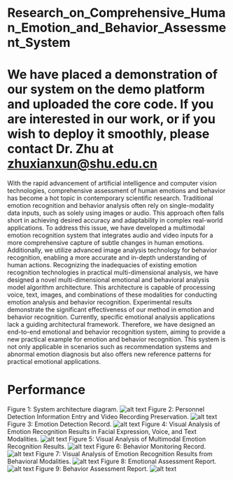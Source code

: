 # Research_on_Comprehensive_Human_Emotion_and_Behavior_Assessment_System
# We have placed a demonstration of our system on the demo platform and uploaded the core code. If you are interested in our work, or if you wish to deploy it smoothly, please contact Dr. Zhu at zhuxianxun@shu.edu.cn
With the rapid advancement of artificial intelligence and computer vision technologies, comprehensive assessment of human emotions and behavior has become a hot topic in contemporary scientific research. Traditional emotion recognition and behavior analysis often rely on single-modality data inputs, such as solely using images or audio. This approach often falls short in achieving desired accuracy and adaptability in complex real-world applications. To address this issue, we have developed a multimodal emotion recognition system that integrates audio and video inputs for a more comprehensive capture of subtle changes in human emotions. Additionally, we utilize advanced image analysis technology for behavior recognition, enabling a more accurate and in-depth understanding of human actions. Recognizing the inadequacies of existing emotion recognition technologies in practical multi-dimensional analysis, we have designed a novel multi-dimensional emotional and behavioral analysis model algorithm architecture. This architecture is capable of processing voice, text, images, and combinations of these modalities for conducting emotion analysis and behavior recognition. Experimental results demonstrate the significant effectiveness of our method in emotion and behavior recognition. Currently, specific emotional analysis applications lack a guiding architectural framework. Therefore, we have designed an end-to-end emotional and behavior recognition system, aiming to provide a new practical example for emotion and behavior recognition. This system is not only applicable in scenarios such as recommendation systems and abnormal emotion diagnosis but also offers new reference patterns for practical emotional applications.
# Performance
Figure 1: System architecture diagram.
![alt text](image/Fig1.png)
Figure 2: Personnel Detection Information Entry and Video Recording Preservation.
![alt text](image/Fig2.png)
Figure 3: Emotion Detection Record.
![alt text](image/Fig3.png)
Figure 4: Visual Analysis of Emotion Recognition Results in Facial Expression, Voice, and Text Modalities.
![alt text](image/Fig4.png)
Figure 5: Visual Analysis of Multimodal Emotion Recognition Results.
![alt text](image/Fig5.png)
Figure 6: Behavior Monitoring Record.
![alt text](image/Fig6.png)
Figure 7: Visual Analysis of Emotion Recognition Results from Behavioral Modalities.
![alt text](image/Fig7.png)
Figure 8: Emotional Assessment Report.
![alt text](image/Fig8.png)
Figure 9: Behavior Assessment Report.
![alt text](image/Fig9.png)
